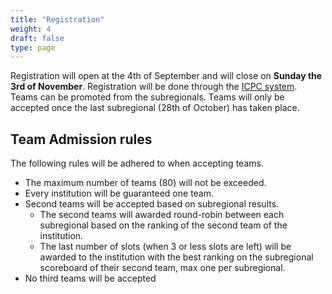 ```yaml
---
title: "Registration"
weight: 4
draft: false
type: page
---
```


Registration will open at the 4th of September and will close on **Sunday the 3rd of November**. Registration will be done through
the [ICPC system](https://icpc.global/regionals/finder/Northwestern-Europe-2025).
Teams can be promoted from the subregionals.
Teams will only be accepted once the last subregional (28th of October) has taken place.

## Team Admission rules

The following rules will be adhered to when accepting teams.

* The maximum number of teams (80) will not be exceeded.
* Every institution will be guaranteed one team.
* Second teams will be accepted based on subregional results.
  - The second teams will awarded round-robin between each subregional based on the ranking of the second team of the institution.
  - The last number of slots (when 3 or less slots are left) will be awarded to the institution with the best ranking on the subregional scoreboard of their second team, max one per subregional.
* No third teams will be accepted
